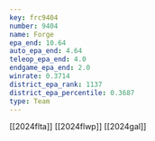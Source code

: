 ```yaml
---
key: frc9404
number: 9404
name: Forge
epa_end: 10.64
auto_epa_end: 4.64
teleop_epa_end: 4.0
endgame_epa_end: 2.0
winrate: 0.3714
district_epa_rank: 1137
district_epa_percentile: 0.3687
type: Team
---
```

[[2024flta]]
[[2024flwp]]
[[2024gal]]

